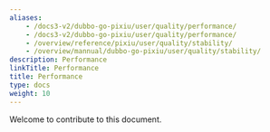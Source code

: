 ```yaml
---
aliases:
    - /docs3-v2/dubbo-go-pixiu/user/quality/performance/
    - /docs3-v2/dubbo-go-pixiu/user/quality/performance/
    - /overview/reference/pixiu/user/quality/stability/
    - /overview/mannual/dubbo-go-pixiu/user/quality/stability/
description: Performance
linkTitle: Performance
title: Performance
type: docs
weight: 10
---
```


Welcome to contribute to this document.

